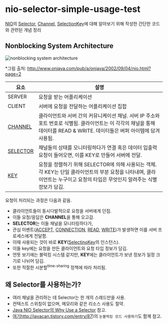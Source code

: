 # nio-selector-simple-usage-test

[NIO](https://docs.oracle.com/javase/8/docs/api/java/nio/package-summary.html)의 [Selector](https://docs.oracle.com/javase/9/docs/api/java/nio/channels/Selector.html), [Channel](https://docs.oracle.com/javase/9/docs/api/java/nio/channels/Channel.html), [SelectionKey](https://docs.oracle.com/javase/8/docs/api/java/nio/channels/SelectionKey.html)에 대해 알아보기 위해 작성한 간단한 코드와 관련된 개념 정리

## Nonblocking System Architecture

![nonblocking system architecture](http://www.onjava.com/2002/09/04/graphics/Fig1.gif)

*그림 출처: http://www.onjava.com/pub/a/onjava/2002/09/04/nio.html?page=2

| 요소                                                         | 설명                                                         |
| ------------------------------------------------------------ | ------------------------------------------------------------ |
| SERVER                                                       | 요청을 받는 어플리케이션                                     |
| CLIENT                                                       | 서버에 요청을 전달하는 어플리케이션 집합                     |
| [CHANNEL](https://docs.oracle.com/javase/9/docs/api/java/nio/channels/Channel.html) | 클라이언트와 서버 간의 커뮤니케이션 채널. 서버 IP 주소와 포트 번호로 식별됨. 클라이언트는 이 각각의 채널을 통해 데이터를 READ & WRITE. 데이터들은 버퍼 아이템에 담겨 사용됨. |
| [SELECTOR](https://docs.oracle.com/javase/9/docs/api/java/nio/channels/Selector.html) | 채널들의 상태를 모니터링하다가 연결 혹은 데이터 입출력 요청이 들어오면, 이를 KEY로 만들어 서버에 전달. |
| [KEY](https://docs.oracle.com/javase/8/docs/api/java/nio/channels/SelectionKey.html) | 요청을 정렬하기 위해 SELECTOR에 의해 사용되는 객체. 각 KEY는 단일 클라이언트의 부분 요청을 나타내며, 클라이언트는 누구이고 요청의 타입은 무엇인지 알려주는 식별정보가 담김. |

요청이 처리되는 과정은 다음과 같음.

- 클라이언트들이 동시다발적으로 요청을 서버에게 던짐.
- 이들 요청/응답은 **CHANNEL**을 통해 오고감.
- **SELECTOR**는 이들 채널을 모니터링하다가,
- 관심 이벤트([ACCEPT](https://docs.oracle.com/javase/8/docs/api/java/nio/channels/SelectionKey.html#OP_ACCEPT), [CONNECTION](https://docs.oracle.com/javase/8/docs/api/java/nio/channels/SelectionKey.html#OP_CONNECT), [READ](https://docs.oracle.com/javase/8/docs/api/java/nio/channels/SelectionKey.html#OP_READ), [WRITE](https://docs.oracle.com/javase/8/docs/api/java/nio/channels/SelectionKey.html#OP_WRITE))가 발생하면 이를 서버 프로세스에게 전달함.
- 이때 사용되는 것이 바로 **KEY**([SelectinoKey](https://docs.oracle.com/javase/8/docs/api/java/nio/channels/SelectionKey.html)의 인스턴스).
- 이들 key에는 요청을 만든 클라이언트와 요청 타입 정보가 담김.
- 언뜻 보기에는 블럭킹 시스템 같지만, **KEY**에는 클라이언트가 보낸 정보가 일정 크기로 나뉘어 담김.
- 또한 적절한 시분할<sup>time-sharing</sup> 정책에 따라 처리됨.

## 왜 Selector를 사용하는가?

- 여러 채널을 관리하는 데 Selector는 한 개의 스레드만을 사용.
- 컨텍스트 스위칭이 없으며, 메모리와 같은 리소스 사용도 절약.
- [Java NIO Selector의 Why Use a Selector](http://tutorials.jenkov.com/java-nio/selectors.html#why-use-a-selector) 참고.
- [여기]()http://javacan.tistory.com/entry/87)의 `논블럭킹 모드 사용하기`도 함께 참고.

